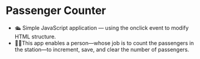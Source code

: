 # Passenger Counter

- 🛳️ Simple JavaScript application — using the onclick event to modify HTML structure. 
- 🚶‍♂️This app enables a person—whose job is to count the passengers in the station—to increment, save, and clear the number of passengers.
